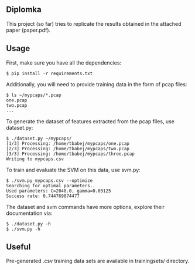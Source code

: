 Diplomka
--------

This project (so far) tries to replicate the results obtained in the attached paper (paper.pdf).

Usage
-----

First, make sure you have all the dependencies:

    $ pip install -r requirements.txt

Additionally, you will need to provide training data in the form of pcap files:

    $ ls ~/mypcaps/*.pcap
    one.pcap
    two.pcap
    ...

To generate the dataset of features extracted from the pcap files, use dataset.py:

    $ ./dataset.py ~/mypcaps/
    [1/3] Processing: /home/tbabej/mypcaps/one.pcap
    [2/3] Processing: /home/tbabej/mypcaps/two.pcap
    [3/3] Processing: /home/tbabej/mypcaps/three.pcap
    Writing to mypcaps.csv

To train and evaluate the SVM on this data, use svm.py:

    $ ./svm.py mypcaps.csv --optimize
    Searching for optimal parameters..
    Used parameters: C=2048.0, gamma=0.03125
    Success rate: 0.744769874477

The dataset and svm commands have more options, explore their documentation via:

    $ ./dataset.py -h
    $ ./svm.py -h


Useful
------

Pre-generated .csv training data sets are available in trainingsets/ directory.
